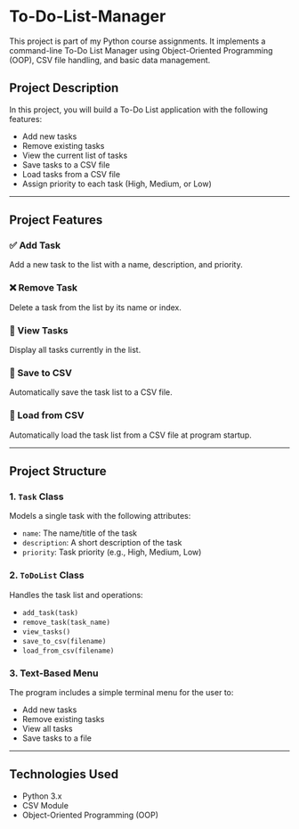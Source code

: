 # To-Do-List-Manager
This project is part of my Python course assignments. It implements a command-line To-Do List Manager using Object-Oriented Programming (OOP), CSV file handling, and basic data management.

## Project Description

In this project, you will build a To-Do List application with the following features:

- Add new tasks  
- Remove existing tasks  
- View the current list of tasks  
- Save tasks to a CSV file  
- Load tasks from a CSV file  
- Assign priority to each task (High, Medium, or Low)

---

## Project Features

### ✅ Add Task
Add a new task to the list with a name, description, and priority.

### ❌ Remove Task
Delete a task from the list by its name or index.

### 📄 View Tasks
Display all tasks currently in the list.

### 💾 Save to CSV
Automatically save the task list to a CSV file.

### 📂 Load from CSV
Automatically load the task list from a CSV file at program startup.

---

## Project Structure

### 1. `Task` Class
Models a single task with the following attributes:
- `name`: The name/title of the task  
- `description`: A short description of the task  
- `priority`: Task priority (e.g., High, Medium, Low)

### 2. `ToDoList` Class
Handles the task list and operations:
- `add_task(task)`
- `remove_task(task_name)`
- `view_tasks()`
- `save_to_csv(filename)`
- `load_from_csv(filename)`

### 3. Text-Based Menu
The program includes a simple terminal menu for the user to:
- Add new tasks  
- Remove existing tasks  
- View all tasks  
- Save tasks to a file  

---

## Technologies Used
- Python 3.x  
- CSV Module  
- Object-Oriented Programming (OOP)
